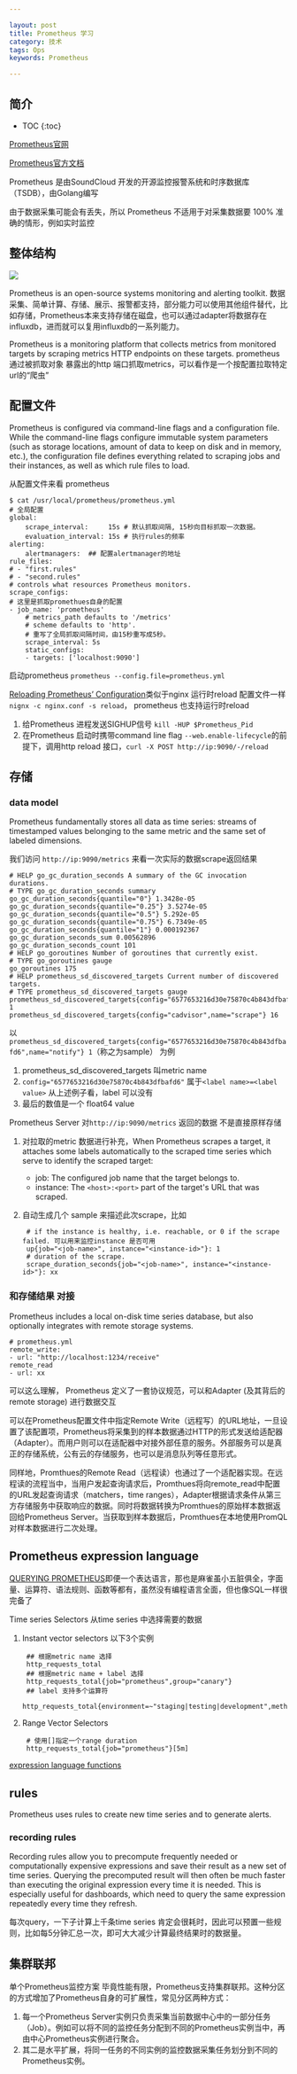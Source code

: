 ```yaml
---

layout: post
title: Prometheus 学习
category: 技术
tags: Ops
keywords: Prometheus

---
```


## 简介

* TOC
{:toc}

[Prometheus官网](https://prometheus.io/)

[Prometheus官方文档](https://prometheus.io/docs)

Prometheus 是由SoundCloud 开发的开源监控报警系统和时序数据库（TSDB），由Golang编写

由于数据采集可能会有丢失，所以 Prometheus 不适用于对采集数据要 100% 准确的情形，例如实时监控

## 整体结构

![](/public/upload/ops/prometheus.png)

Prometheus is an open-source systems monitoring and alerting toolkit. 数据采集、简单计算、存储、展示、报警都支持，部分能力可以使用其他组件替代，比如存储，Prometheus本来支持存储在磁盘，也可以通过adapter将数据存在influxdb，进而就可以复用influxdb的一系列能力。

Prometheus is a monitoring platform that collects metrics from monitored targets by scraping metrics HTTP endpoints on these targets. prometheus 通过被抓取对象 暴露出的http 端口抓取metrics，可以看作是一个按配置拉取特定url的“爬虫”

## 配置文件

Prometheus is configured via command-line flags and a configuration file. While the command-line flags configure immutable system parameters (such as storage locations, amount of data to keep on disk and in memory, etc.), the configuration file defines everything related to scraping jobs and their instances, as well as which rule files to load.

从配置文件来看 prometheus

    $ cat /usr/local/prometheus/prometheus.yml
    # 全局配置
    global:
    	scrape_interval:     15s # 默认抓取间隔, 15秒向目标抓取一次数据。
    	evaluation_interval: 15s # 执行rules的频率
    alerting:
        alertmanagers:  ## 配置alertmanager的地址
    rule_files:
    # - "first.rules"
    # - "second.rules"
    # controls what resources Prometheus monitors.
    scrape_configs:
    # 这里是抓取promethues自身的配置
    - job_name: 'prometheus'
        # metrics_path defaults to '/metrics'
        # scheme defaults to 'http'.
        # 重写了全局抓取间隔时间，由15秒重写成5秒。
        scrape_interval: 5s
        static_configs:
        - targets: ['localhost:9090']

启动prometheus `prometheus --config.file=prometheus.yml`

[Reloading Prometheus’ Configuration](https://www.robustperception.io/reloading-prometheus-configuration)类似于nginx 运行时reload 配置文件一样`nignx -c nginx.conf -s reload`， prometheus 也支持运行时reload
 
1. 给Prometheus 进程发送SIGHUP信号 `kill -HUP $Prometheus_Pid`
2. 在Prometheus 启动时携带command line flag `--web.enable-lifecycle`的前提下，调用http reload 接口，`curl -X POST http://ip:9090/-/reload`

## 存储

### data model

Prometheus fundamentally stores all data as time series: streams of timestamped values belonging to the same metric and the same set of labeled dimensions. 


我们访问 `http://ip:9090/metrics` 来看一次实际的数据scrape返回结果

    # HELP go_gc_duration_seconds A summary of the GC invocation durations.
    # TYPE go_gc_duration_seconds summary
    go_gc_duration_seconds{quantile="0"} 1.3428e-05
    go_gc_duration_seconds{quantile="0.25"} 3.5274e-05
    go_gc_duration_seconds{quantile="0.5"} 5.292e-05
    go_gc_duration_seconds{quantile="0.75"} 6.7349e-05
    go_gc_duration_seconds{quantile="1"} 0.000192367
    go_gc_duration_seconds_sum 0.00562896
    go_gc_duration_seconds_count 101
    # HELP go_goroutines Number of goroutines that currently exist.
    # TYPE go_goroutines gauge
    go_goroutines 175
    # HELP prometheus_sd_discovered_targets Current number of discovered targets.
    # TYPE prometheus_sd_discovered_targets gauge
    prometheus_sd_discovered_targets{config="6577653216d30e75870c4b843dfbafd6",name="notify"} 1
    prometheus_sd_discovered_targets{config="cadvisor",name="scrape"} 16


以`prometheus_sd_discovered_targets{config="6577653216d30e75870c4b843dfbafd6",name="notify"} 1`（称之为sample） 为例

1. prometheus_sd_discovered_targets 叫metric name
2. `config="6577653216d30e75870c4b843dfbafd6"` 属于`<label name>=<label value>` 从上述例子看，label 可以没有
3. 最后的数值是一个  float64 value

Prometheus Server 对`http://ip:9090/metrics` 返回的数据 不是直接原样存储

1. 对拉取的metric 数据进行补充，When Prometheus scrapes a target, it attaches some labels automatically to the scraped time series which serve to identify the scraped target:

    * job: The configured job name that the target belongs to.
    * instance: The `<host>:<port>` part of the target's URL that was scraped.

2. 自动生成几个 sample 来描述此次scrape，比如

        # if the instance is healthy, i.e. reachable, or 0 if the scrape failed. 可以用来监控instance 是否可用
        up{job="<job-name>", instance="<instance-id>"}: 1 
        # duration of the scrape.
        scrape_duration_seconds{job="<job-name>", instance="<instance-id>"}: xx



### 和存储结果 对接

Prometheus includes a local on-disk time series database, but also optionally integrates with remote storage systems.

    # prometheus.yml
    remote_write:
    - url: "http://localhost:1234/receive"
    remote_read
    - url: xx

可以这么理解， Prometheus 定义了一套协议规范，可以和Adapter (及其背后的remote storage) 进行数据交互

可以在Prometheus配置文件中指定Remote Write（远程写）的URL地址，一旦设置了该配置项，Prometheus将采集到的样本数据通过HTTP的形式发送给适配器（Adapter）。而用户则可以在适配器中对接外部任意的服务。外部服务可以是真正的存储系统，公有云的存储服务，也可以是消息队列等任意形式。

同样地，Promthues的Remote Read（远程读）也通过了一个适配器实现。在远程读的流程当中，当用户发起查询请求后，Promthues将向remote_read中配置的URL发起查询请求（matchers，time ranges），Adapter根据请求条件从第三方存储服务中获取响应的数据。同时将数据转换为Promthues的原始样本数据返回给Prometheus Server。当获取到样本数据后，Promthues在本地使用PromQL对样本数据进行二次处理。

## Prometheus expression language

[QUERYING PROMETHEUS](https://prometheus.io/docs/prometheus/latest/querying/basics/)即便一个表达语言，那也是麻雀虽小五脏俱全，字面量、运算符、语法规则、函数等都有，虽然没有编程语言全面，但也像SQL一样很完备了

Time series Selectors 从time series 中选择需要的数据

1. Instant vector selectors 以下3个实例

        ## 根据metric name 选择
        http_requests_total
        ## 根据metric name + label 选择
        http_requests_total{job="prometheus",group="canary"}
        ## label 支持多个运算符
        http_requests_total{environment=~"staging|testing|development",method!="GET"}

2. Range Vector Selectors

        # 使用[]指定一个range duration
        http_requests_total{job="prometheus"}[5m]

[expression language functions](https://prometheus.io/docs/prometheus/latest/querying/functions/)

## rules

Prometheus uses rules to create new time series and to generate alerts.

### recording rules

Recording rules allow you to precompute frequently needed or computationally expensive expressions and save their result as a new set of time series. Querying the precomputed result will then often be much faster than executing the original expression every time it is needed. This is especially useful for dashboards, which need to query the same expression repeatedly every time they refresh.

每次query，一下子计算上千条time series 肯定会很耗时，因此可以预置一些规则，比如每5分钟汇总一次，即可大大减少计算最终结果时的数据量。

## 集群联邦

单个Prometheus监控方案 毕竟性能有限，Prometheus支持集群联邦。这种分区的方式增加了Prometheus自身的可扩展性，常见分区两种方式：

1. 每一个Prometheus Server实例只负责采集当前数据中心中的一部分任务（Job）。例如可以将不同的监控任务分配到不同的Prometheus实例当中，再由中心Prometheus实例进行聚合。
2. 其二是水平扩展，将同一任务的不同实例的监控数据采集任务划分到不同的Prometheus实例。
